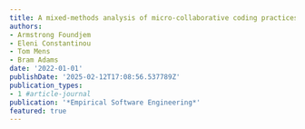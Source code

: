 ```yaml
---
title: A mixed-methods analysis of micro-collaborative coding practices in OpenStack
authors:
- Armstrong Foundjem
- Eleni Constantinou
- Tom Mens
- Bram Adams
date: '2022-01-01'
publishDate: '2025-02-12T17:08:56.537789Z'
publication_types:
- 1 #article-journal
publication: '*Empirical Software Engineering*'
featured: true
---
```


